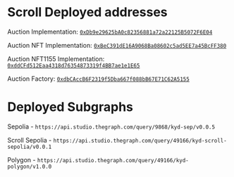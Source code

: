 # Scroll Deployed addresses

Auction Implementation: [`0xDb9e29625bA0c82356881a72a22125B5072F6E04`](https://sepolia.scrollscan.dev/address/0xDb9e29625bA0c82356881a72a22125B5072F6E04)

Auction NFT Implementation: [`0xBeC391dE16A9068Ba08602c5ad5EE7a45BcFF380`](https://sepolia.scrollscan.dev/address/0xBeC391dE16A9068Ba08602c5ad5EE7a45BcFF380)

Auction NFT1155 Implementation: [`0xddCFd512Eaa4318d76354873319f4BB7ae1e1E65`](https://sepolia.scrollscan.dev/address/0xddCFd512Eaa4318d76354873319f4BB7ae1e1E65)

Auction Factory: [`0xdbCAccB6F2319f5Dba667f088bB67E71C62A5155`](https://sepolia.scrollscan.dev/address/0xdbCAccB6F2319f5Dba667f088bB67E71C62A5155)

# Deployed Subgraphs

Sepolia - `https://api.studio.thegraph.com/query/9868/kyd-sep/v0.0.5`

Scroll Sepolia - `https://api.studio.thegraph.com/query/49166/kyd-scroll-sepolia/v0.0.1`

Polygon - `https://api.studio.thegraph.com/query/49166/kyd-polygon/v1.0.0`
